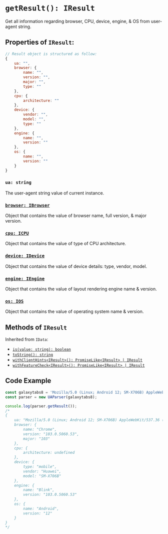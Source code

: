 # `getResult(): IResult`

Get all information regarding browser, CPU, device, engine, & OS from user-agent string.

## Properties of `IResult`:

```js
// Result object is structured as follow:
{ 
    ua: "", 
    browser: { 
        name: "", 
        version: "",
        major: "",
        type: ""
    }, 
    cpu: {
        architecture: ""
    }, 
    device: {
        vendor: "",
        model: "",
        type: ""
    }, 
    engine: {
        name: "",
        version: ""
    }, 
    os: {
        name: "",
        version: ""
    }
}
```

### `ua: string`

The user-agent string value of current instance.

### [`browser: IBrowser`](/api/main/get-browser)

Object that contains the value of browser name, full version, & major version.

### [`cpu: ICPU`](/api/main/get-cpu)

Object that contains the value of type of CPU architecture.

### [`device: IDevice`](/api/main/get-device)

Object that contains the value of device details: type, vendor, model.

### [`engine: IEngine`](/api/main/get-engine)

Object that contains the value of layout rendering engine name & version.

### [`os: IOS`](/api/main/get-os)

Object that contains the value of operating system name & version.

## Methods of `IResult`

Inherited from `IData`:

- [`is(value: string): boolean`](/api/main/idata/is)
- [`toString(): string`](/api/main/idata/to-string)
- [`withClientHints<IResult>(): PromiseLike<IResult> | IResult`](/api/main/idata/with-client-hints)
- [`withFeatureCheck<IResult>(): PromiseLike<IResult> | IResult`](/api/main/idata/with-feature-check)

## Code Example

```js
const galaxytabs8 = 'Mozilla/5.0 (Linux; Android 12; SM-X706B) AppleWebKit/537.36 (KHTML, like Gecko) Chrome/103.0.5060.53 Safari/537.36'
const parser = new UAParser(galaxytabs8);

console.log(parser.getResult());
/*
{ 
    ua: "Mozilla/5.0 (Linux; Android 12; SM-X706B) AppleWebKit/537.36 (KHTML, like Gecko) Chrome/103.0.5060.53 Safari/537.36", 
    browser: { 
        name: "Chrome", 
        version: "103.0.5060.53",
        major: "103"
    }, 
    cpu: {
        architecture: undefined
    }, 
    device: {
        type: "mobile",
        vendor: "Huawei",
        model: "SM-X706B"
    },
    engine: {
        name: "Blink",
        version: "103.0.5060.53"
    }, 
    os: {
        name: "Android",
        version: "12"
    }
}
*/
```